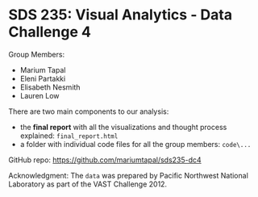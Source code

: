 
<!-- README.md is generated from README.Rmd. Please edit that file -->

# SDS 235: Visual Analytics - Data Challenge 4

Group Members:

-   Marium Tapal
-   Eleni Partakki
-   Elisabeth Nesmith
-   Lauren Low

There are two main components to our analysis:

-   the **final report** with all the visualizations and thought process
    explained: `final_report.html`
-   a folder with individual code files for all the group members:
    `code\...`

GitHub repo: <https://github.com/mariumtapal/sds235-dc4>

Acknowledgment: The `data` was prepared by Pacific Northwest National
Laboratory as part of the VAST Challenge 2012.
